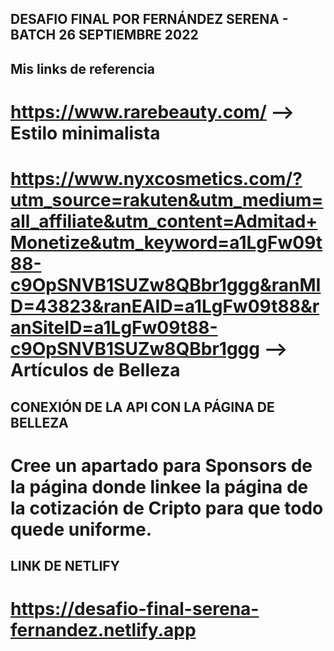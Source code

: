 ## DESAFIO FINAL POR FERNÁNDEZ SERENA - BATCH 26 SEPTIEMBRE 2022

## Mis links de referencia

# https://www.rarebeauty.com/ --> Estilo minimalista
# https://www.nyxcosmetics.com/?utm_source=rakuten&utm_medium=all_affiliate&utm_content=Admitad+Monetize&utm_keyword=a1LgFw09t88-c9OpSNVB1SUZw8QBbr1ggg&ranMID=43823&ranEAID=a1LgFw09t88&ranSiteID=a1LgFw09t88-c9OpSNVB1SUZw8QBbr1ggg --> Artículos de Belleza

## CONEXIÓN DE LA API CON LA PÁGINA DE BELLEZA
# Cree un apartado para Sponsors de la página donde linkee la página de la cotización de Cripto para que todo quede uniforme.

## LINK DE NETLIFY
# https://desafio-final-serena-fernandez.netlify.app
